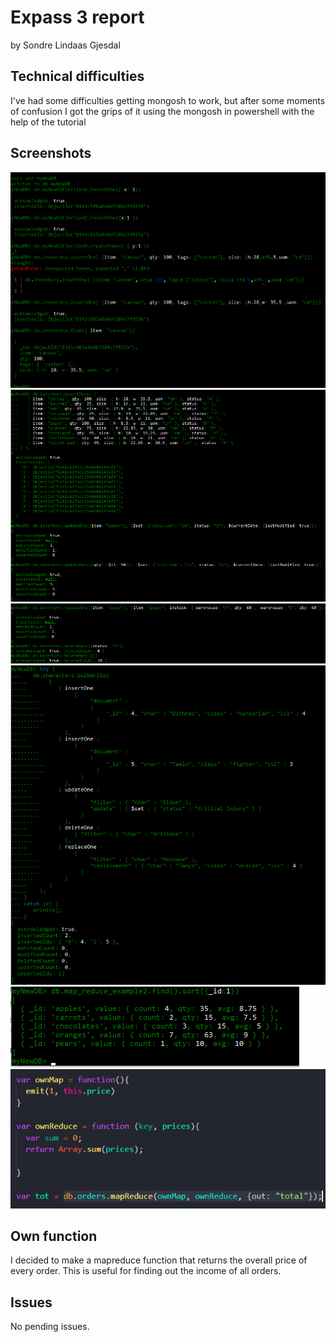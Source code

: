 # Expass 3 report

by Sondre Lindaas Gjesdal

## Technical difficulties

I've had some difficulties getting mongosh to work, but after some moments of confusion I got the grips of it using the mongosh in powershell with the help of the tutorial

## Screenshots
!["output"](Mongodb_1.png)
!["output"](Mongodb_2.png)
!["output"](Mongodb_3.png)
!["output"](Mongodb_4.png)
!["output"](Mongodb_5.png)
!["output"](Mongodb_6.png)
## Own function

I decided to make a mapreduce function that returns the overall price of every order. This is useful for finding out the income of all orders.

## Issues

No pending issues.
